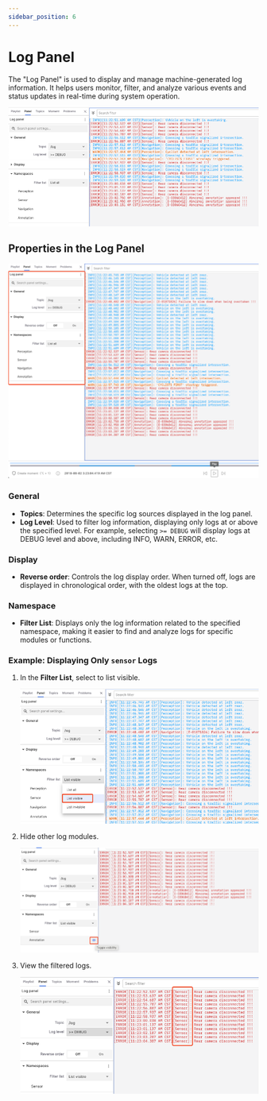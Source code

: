 ```yaml
---
sidebar_position: 6
---
```


# Log Panel

The "Log Panel" is used to display and manage machine-generated log information. It helps users monitor, filter, and analyze various events and status updates in real-time during system operation.

![viz-6-1-Eng](../img/viz-6-1-Eng.png)

## Properties in the Log Panel

![viz-6-2-Eng](../img/viz-6-2-Eng.png)

### General

- **Topics**: Determines the specific log sources displayed in the log panel.
- **Log Level**: Used to filter log information, displaying only logs at or above the specified level. For example, selecting `>= DEBUG` will display logs at DEBUG level and above, including INFO, WARN, ERROR, etc.

### Display

- **Reverse order**: Controls the log display order. When turned off, logs are displayed in chronological order, with the oldest logs at the top.

### Namespace

- **Filter List**: Displays only the log information related to the specified namespace, making it easier to find and analyze logs for specific modules or functions.

### Example: Displaying Only `sensor` Logs

1. In the **Filter List**, select to list visible.

    ![viz-6-3-Eng](../img/viz-6-3-Eng.png)

2. Hide other log modules.

    ![viz-6-4-Eng](../img/viz-6-4-Eng.png)

3. View the filtered logs.

    ![viz-6-5-Eng](../img/viz-6-5-Eng.png)

